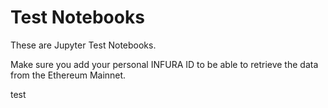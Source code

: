 # Test Notebooks
These are Jupyter Test Notebooks.

Make sure you add your personal INFURA ID to be able to retrieve the data from the Ethereum Mainnet.


test